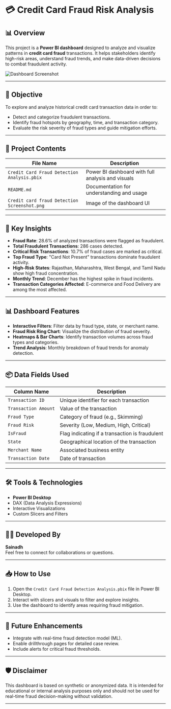 # 💳 Credit Card Fraud Risk Analysis

## 📊 Overview

This project is a **Power BI dashboard** designed to analyze and visualize patterns in **credit card fraud** transactions. It helps stakeholders identify high-risk areas, understand fraud trends, and make data-driven decisions to combat fraudulent activity.

![Dashboard Screenshot](./Credit%20card%20fraud%20Detection%20Screenshot.png)

---

## 🎯 Objective

To explore and analyze historical credit card transaction data in order to:

- Detect and categorize fraudulent transactions.
- Identify fraud hotspots by geography, time, and transaction category.
- Evaluate the risk severity of fraud types and guide mitigation efforts.

---

## 📁 Project Contents

| File Name                                | Description                                      |
|------------------------------------------|--------------------------------------------------|
| `Credit Card Fraud Detection Analysis.pbix` | Power BI dashboard with full analysis and visuals |
| `README.md`                              | Documentation for understanding and usage         |
| `Credit card fraud Detection Screenshot.png` | Image of the dashboard UI                        |

---

## 📌 Key Insights

- **Fraud Rate**: 28.6% of analyzed transactions were flagged as fraudulent.
- **Total Fraudulent Transactions**: 286 cases detected.
- **Critical Risk Transactions**: 10.7% of fraud cases are marked as critical.
- **Top Fraud Type**: "Card Not Present" transactions dominate fraudulent activity.
- **High-Risk States**: Rajasthan, Maharashtra, West Bengal, and Tamil Nadu show high fraud concentration.
- **Monthly Trend**: December has the highest spike in fraud incidents.
- **Transaction Categories Affected**: E-commerce and Food Delivery are among the most affected.

---

## 📊 Dashboard Features

- **Interactive Filters**: Filter data by fraud type, state, or merchant name.
- **Fraud Risk Ring Chart**: Visualize the distribution of fraud severity.
- **Heatmaps & Bar Charts**: Identify transaction volumes across fraud types and categories.
- **Trend Analysis**: Monthly breakdown of fraud trends for anomaly detection.

---

## 📦 Data Fields Used

| Column Name         | Description                           |
|---------------------|---------------------------------------|
| `Transaction ID`    | Unique identifier for each transaction |
| `Transaction Amount`| Value of the transaction               |
| `Fraud Type`        | Category of fraud (e.g., Skimming)    |
| `Fraud Risk`        | Severity (Low, Medium, High, Critical)|
| `IsFraud`           | Flag indicating if a transaction is fraudulent |
| `State`             | Geographical location of the transaction |
| `Merchant Name`     | Associated business entity            |
| `Transaction Date`  | Date of transaction                   |

---

## 🛠 Tools & Technologies

- **Power BI Desktop**
- DAX (Data Analysis Expressions)
- Interactive Visualizations
- Custom Slicers and Filters

---

## 👨‍💼 Developed By

**Sainadh**  
Feel free to connect for collaborations or questions.

---

## 📥 How to Use

1. Open the `Credit Card Fraud Detection Analysis.pbix` file in Power BI Desktop.
2. Interact with slicers and visuals to filter and explore insights.
3. Use the dashboard to identify areas requiring fraud mitigation.

---

## 📌 Future Enhancements

- Integrate with real-time fraud detection model (ML).
- Enable drillthrough pages for detailed case review.
- Include alerts for critical fraud thresholds.

---

## 🛡️ Disclaimer

This dashboard is based on synthetic or anonymized data. It is intended for educational or internal analysis purposes only and should not be used for real-time fraud decision-making without validation.

---
